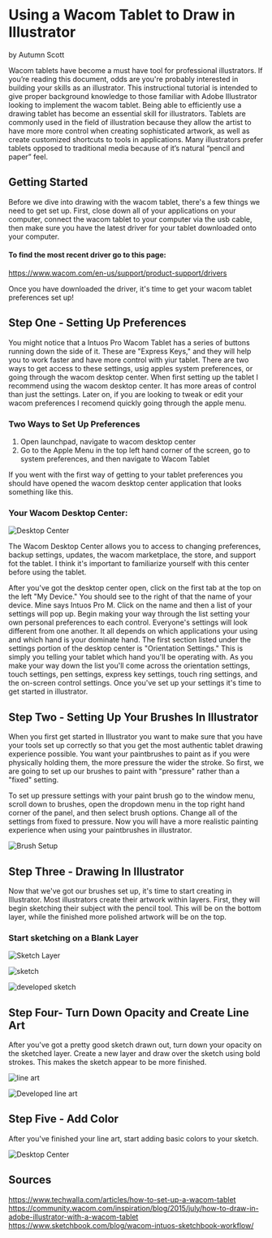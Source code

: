# Using a Wacom Tablet to Draw in Illustrator
by Autumn Scott

Wacom tablets have become a must have tool for professional illustrators. If you’re reading this document, odds are you're probably interested in building your skills as an illustrator. This instructional tutorial is intended to give proper background knowledge to those familiar with Adobe Illustrator looking to implement the wacom tablet. Being able to efficiently use a drawing tablet has become an essential skill for illustrators. Tablets are commonly used in the field of illustration because they allow the artist to have more more control when creating sophisticated artwork, as well as create customized shortcuts to tools in applications. Many illustrators prefer tablets opposed to traditional media because of it’s natural “pencil and paper” feel. 

## Getting Started
Before we dive into drawing with the wacom tablet, there's a few things we need to get set up. First, close down all of your applications on your computer, connect the wacom tablet to your computer via the usb cable, then make sure you have the latest driver for your tablet downloaded onto your computer. 


#### To find the most recent driver go to this page:

https://www.wacom.com/en-us/support/product-support/drivers

Once you have downloaded the driver, it's time to get your wacom tablet preferences set up!



## Step One - Setting Up Preferences

You might notice that a Intuos Pro Wacom Tablet has a series of buttons running down the side of it. These are "Express Keys," and they will help you to work faster and have more control with yiur tablet. There are two ways to get access to these settings, usig apples system preferences, or going through the wacom desktop center. When first setting up the tablet I recommend using the wacom desktop center. It has more areas of control than just the settings. Later on, if you are looking to tweak or edit your wacom preferences I recomend quickly going through the apple menu.

### Two Ways to Set Up Preferences
1. Open launchpad, navigate to wacom desktop center
2. Go to the Apple Menu in the top left hand corner of the screen, go to system preferences, and then navigate to Wacom Tablet

If you went with the first way of getting to your tablet preferences you should have opened the wacom desktop center application that looks something like this.

### Your Wacom Desktop Center:

![Desktop Center](wacomdesktop.png)


The Wacom Desktop Center allows you to access to changing preferences, backup settings, updates, the wacom marketplace, the store, and support fot the tablet. I think it's important to familiarize yourself with this center before using the tablet.

After you've got the desktop center open, click on the first tab at the top on the left "My Device." You should see to the right of that the name of your device. Mine says Intuos Pro M. Click on the name and then a list of your settings will pop up. Begin making your way through the list setting your own personal preferences to each control. Everyone's settings will look different from one another. It all depends on which applications your using and which hand is your dominate hand. The first section listed under the settings portion of the desktop center is "Orientation Settings." This is simply you telling your tablet which hand you'll be operating with. As you make your way down the list you'll come across the orientation settings, touch settings, pen settings, express key settings, touch ring settings, and the on-screen control settings. Once you've set up your settings it's time to get started in illustrator.

## Step Two - Setting Up Your Brushes In Illustrator

When you first get started in Illustrator you want to make sure that you have your tools set up correctly so that you get the most authentic tablet drawing experience possible. You want your paintbrushes to paint as if you were physically holding them, the more pressure the wider the stroke. So first, we are going to set up our brushes to paint with "pressure" rather than a "fixed" setting. 

To set up pressure settings with your paint brush go to the window menu, scroll down to brushes, open the dropdown menu in the top right hand corner of the panel, and then select brush options. Change all of the settings from fixed to pressure. Now you will have a more realistic painting experience when using your paintbrushes in illustrator. 

![Brush Setup](windowbrushes.png)

## Step Three - Drawing In Illustrator

Now that we've got our brushes set up, it's time to start creating in Illustrator. Most illustrators create their artwork within layers. First, they will begin sketching their subject with the pencil tool. This will be on the bottom layer, while the finished more polished artwork will be on the top. 

### Start sketching on a Blank Layer

![Sketch Layer](blanklayer.png)

![sketch](sketch.png)

![developed sketch](developedsketch.png)

## Step Four- Turn Down Opacity and Create Line Art

After you've got a pretty good sketch drawn out, turn down your opacity on the sketched layer. Create a new layer and draw over the sketch using bold strokes. This makes the sketch appear to be more finished.

![line art](lineart.png)

![Developed line art](developedlineart.png)


## Step Five - Add Color

After you've finished your line art, start adding basic colors to your sketch. 

![Desktop Center](wacomdesktop.png)


## Sources
https://www.techwalla.com/articles/how-to-set-up-a-wacom-tablet
https://community.wacom.com/inspiration/blog/2015/july/how-to-draw-in-adobe-illustrator-with-a-wacom-tablet
https://www.sketchbook.com/blog/wacom-intuos-sketchbook-workflow/
